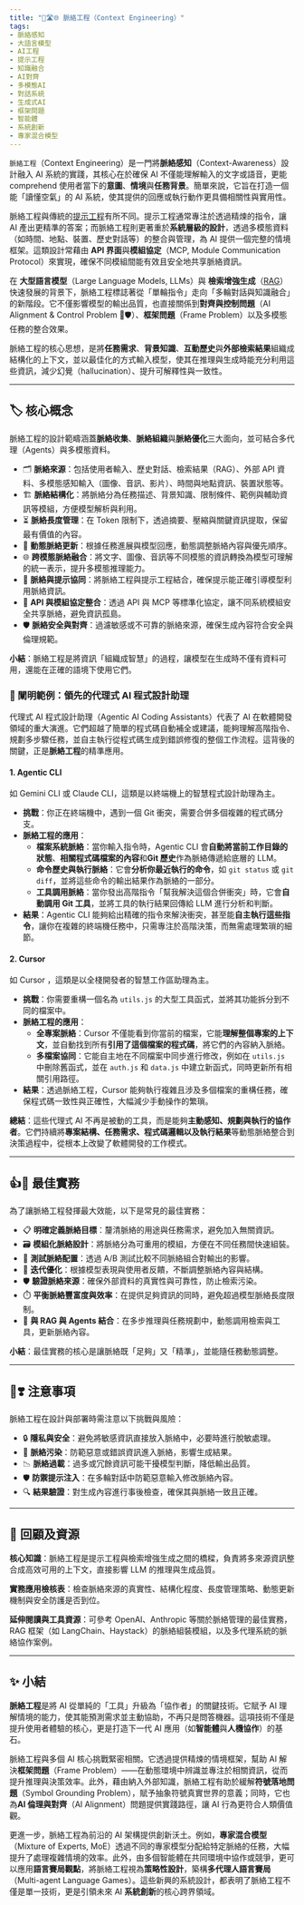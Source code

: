 ```yaml
---
title: "🌉🛣🌐 脈絡工程（Context Engineering）"  
tags:
- 脈絡感知
- 大語言模型
- AI工程
- 提示工程
- 知識融合
- AI對齊
- 多模態AI
- 對話系統
- 生成式AI
- 框架問題
- 智能體
- 系統創新
- 專家混合模型
---
```

`脈絡工程`（Context Engineering）是一門將**脈絡感知**（Context-Awareness）設計融入 AI 系統的實踐，其核心在於確保 AI 不僅能理解輸入的文字或語音，更能 comprehend 使用者當下的**意圖**、**情境**與**任務背景**。簡單來說，它旨在打造一個能「讀懂空氣」的 AI 系統，使其提供的回應或執行動作更具備相關性與實用性。  

脈絡工程與傳統的[提示工程](10-04-prompt_engineering.zh-hant)有所不同。提示工程通常專注於透過精煉的指令，讓 AI 產出更精準的答案；而脈絡工程則更著重於**系統層級的設計**，透過多模態資料（如時間、地點、裝置、歷史對話等）的整合與管理，為 AI 提供一個完整的情境框架。這類設計常藉由 **API 界面**與**模組協定**（MCP, Module Communication Protocol）來實現，確保不同模組間能有效且安全地共享脈絡資訊。  

在 **大型語言模型**（Large Language Models, LLMs）與 **檢索增強生成**（[RAG](10-06-retrieval_augmented_generation.zh-hant)）快速發展的背景下，脈絡工程標誌著從「單輪指令」走向「多輪對話與知識融合」的新階段。它不僅影響模型的輸出品質，也直接關係到**對齊與控制問題**（AI Alignment & Control Problem 🎯🛡️）、**框架問題**（Frame Problem）以及多模態任務的整合效果。  

脈絡工程的核心思想，是將**任務需求**、**背景知識**、**互動歷史**與**外部檢索結果**組織成結構化的上下文，並以最佳化的方式輸入模型，使其在推理與生成時能充分利用這些資訊，減少幻覺（hallucination）、提升可解釋性與一致性。  

***

## 🏷️ 核心概念  

脈絡工程的設計範疇涵蓋**脈絡收集**、**脈絡組織**與**脈絡優化**三大面向，並可結合多代理（Agents）與多模態資料。  

- 🗂️ **脈絡來源**：包括使用者輸入、歷史對話、檢索結果（RAG）、外部 API 資料、多模態感知輸入（圖像、音訊、影片）、時間與地點資訊、裝置狀態等。  
- 🏗️ **脈絡結構化**：將脈絡分為任務描述、背景知識、限制條件、範例與輔助資訊等模組，方便模型解析與利用。  
- ⏳ **脈絡長度管理**：在 Token 限制下，透過摘要、壓縮與關鍵資訊提取，保留最有價值的內容。  
- 🔄 **動態脈絡更新**：根據任務進展與模型回應，動態調整脈絡內容與優先順序。  
- 🌐 **跨模態脈絡融合**：將文字、圖像、音訊等不同模態的資訊轉換為模型可理解的統一表示，提升多模態推理能力。  
- 🧩 **脈絡與提示協同**：將脈絡工程與提示工程結合，確保提示能正確引導模型利用脈絡資訊。  
- 🔌 **API 與模組協定整合**：透過 API 與 MCP 等標準化協定，讓不同系統模組安全共享脈絡，避免資訊孤島。  
- 🛡️ **脈絡安全與對齊**：過濾敏感或不可靠的脈絡來源，確保生成內容符合安全與倫理規範。  

**小結**：脈絡工程是將資訊「組織成智慧」的過程，讓模型在生成時不僅有資料可用，還能在正確的語境下使用它們。  

### 🛅 闡明範例：領先的代理式 AI 程式設計助理  

代理式 AI 程式設計助理（Agentic AI Coding Assistants）代表了 AI 在軟體開發領域的重大演進。它們超越了簡單的程式碼自動補全或建議，能夠理解高階指令、規劃多步驟任務，並自主執行從程式碼生成到錯誤修復的整個工作流程。這背後的關鍵，正是**脈絡工程**的精準應用。  

#### 1. Agentic CLI

如 Gemini CLI 或 Claude CLI，這類是以終端機上的智慧程式設計助理為主。

- **挑戰**：你正在終端機中，遇到一個 Git 衝突，需要合併多個複雜的程式碼分支。  
- **脈絡工程的應用**：  
    - **檔案系統脈絡**：當你輸入指令時，Agentic CLI 會**自動將當前工作目錄的狀態**、**相關程式碼檔案的內容**和**Git 歷史**作為脈絡傳遞給底層的 LLM。  
    - **命令歷史與執行脈絡**：它會**分析你最近執行的命令**，如 `git status` 或 `git diff`，並將這些命令的輸出結果作為脈絡的一部分。  
    - **工具調用脈絡**：當你發出高階指令「幫我解決這個合併衝突」時，它會**自動調用 Git 工具**，並將工具的執行結果回傳給 LLM 進行分析和判斷。  
- **結果**：Agentic CLI 能夠給出精確的指令來解決衝突，甚至能**自主執行這些指令**，讓你在複雜的終端機任務中，只需專注於高階決策，而無需處理繁瑣的細節。  

#### 2. Cursor

如 Cursor ，這類是以全棧開發者的智慧工作區助理為主。

- **挑戰**：你需要重構一個名為 `utils.js` 的大型工具函式，並將其功能拆分到不同的檔案中。  
- **脈絡工程的應用**：  
    - **全專案脈絡**：Cursor 不僅能看到你當前的檔案，它能**理解整個專案的上下文**，並自動找到所有**引用了這個檔案的程式碼**，將它們的內容納入脈絡。  
    - **多檔案協同**：它能自主地在不同檔案中同步進行修改，例如在 `utils.js` 中刪除舊函式，並在 `auth.js` 和 `data.js` 中建立新函式，同時更新所有相關引用路徑。  
- **結果**：透過脈絡工程，Cursor 能夠執行複雜且涉及多個檔案的重構任務，確保程式碼一致性與正確性，大幅減少手動操作的繁瑣。  

**總結**：這些代理式 AI 不再是被動的工具，而是能夠**主動感知、規劃與執行的協作者**。它們持續將**專案結構、任務需求、程式碼邏輯以及執行結果**等動態脈絡整合到決策過程中，從根本上改變了軟體開發的工作模式。  

***

## 👍💖 最佳實務  

為了讓脈絡工程發揮最大效能，以下是常見的最佳實務：  

- 📋 **明確定義脈絡目標**：釐清脈絡的用途與任務需求，避免加入無關資訊。  
- 🗃️ **模組化脈絡設計**：將脈絡分為可重用的模組，方便在不同任務間快速組裝。  
- 🧪 **測試脈絡配置**：透過 A/B 測試比較不同脈絡組合對輸出的影響。  
- 🔄 **迭代優化**：根據模型表現與使用者反饋，不斷調整脈絡內容與結構。  
- 🛡️ **驗證脈絡來源**：確保外部資料的真實性與可靠性，防止檢索污染。  
- ⏱️ **平衡脈絡豐富度與效率**：在提供足夠資訊的同時，避免超過模型脈絡長度限制。  
- 🤝 **與 RAG 與 Agents 結合**：在多步推理與任務規劃中，動態調用檢索與工具，更新脈絡內容。  

**小結**：最佳實務的核心是讓脈絡既「足夠」又「精準」，並能隨任務動態調整。  

***

## 🤞❣️ 注意事項  

脈絡工程在設計與部署時需注意以下挑戰與風險：  

- 🔒 **隱私與安全**：避免將敏感資訊直接放入脈絡中，必要時進行脫敏處理。  
- 🚫 **脈絡污染**：防範惡意或錯誤資訊進入脈絡，影響生成結果。  
- 📉 **脈絡過載**：過多或冗餘資訊可能干擾模型判斷，降低輸出品質。  
- 🛡️ **防禦提示注入**：在多輪對話中防範惡意輸入修改脈絡內容。  
- 🔍 **結果驗證**：對生成內容進行事後檢查，確保其與脈絡一致且正確。  

***

## 🌉 回顧及資源  

**核心知識**：脈絡工程是提示工程與檢索增強生成之間的橋樑，負責將多來源資訊整合成高效可用的上下文，直接影響 LLM 的推理與生成品質。  

**實務應用檢核表**：檢查脈絡來源的真實性、結構化程度、長度管理策略、動態更新機制與安全防護是否到位。  

**延伸閱讀與工具資源**：可參考 OpenAI、Anthropic 等關於脈絡管理的最佳實務，RAG 框架（如 LangChain、Haystack）的脈絡組裝模組，以及多代理系統的脈絡協作案例。  

***

## ✨ 小結

**脈絡工程**是將 AI 從單純的「工具」升級為「協作者」的關鍵技術。它賦予 AI 理解情境的能力，使其能預測需求並主動協助，不再只是問答機器。這項技術不僅是提升使用者體驗的核心，更是打造下一代 AI 應用（如**智能體**與**人機協作**）的基石。

脈絡工程與多個 AI 核心挑戰緊密相關。它透過提供精煉的情境框架，幫助 AI 解決**框架問題**（Frame Problem）——在動態環境中辨識並專注於相關資訊，從而提升推理與決策效率。此外，藉由納入外部知識，脈絡工程有助於緩解**符號落地問題**（Symbol Grounding Problem），賦予抽象符號真實世界的意義；同時，它也為**AI 倫理與對齊**（AI Alignment）問題提供實踐路徑，讓 AI 行為更符合人類價值觀。

更進一步，脈絡工程為前沿的 AI 架構提供創新沃土。例如，**專家混合模型**（Mixture of Experts, MoE）透過不同的專家模型分配給特定脈絡的任務，大幅提升了處理複雜情境的效率。此外，由多個智能體在共同環境中協作或競爭，更可以應用**語言賽局觀點**，將脈絡工程視為**策略性設計**，築構**多代理人語言賽局**（Multi-agent Language Games）。這些新興的系統設計，都表明了脈絡工程不僅是單一技術，更是引領未來 AI **系統創新**的核心跨界領域。